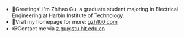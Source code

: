 - 👋Greetings! I'm Zhihao Gu, a graduate student majoring in Electrical Engineering at Harbin Institute of Technology.
- 🔗Visit my homepage for more: [gzh100.com](gzh100.com)
- 📪Contact me via [z.gu@stu.hit.edu.cn](z.gu@stu.hit.edu.cn)

